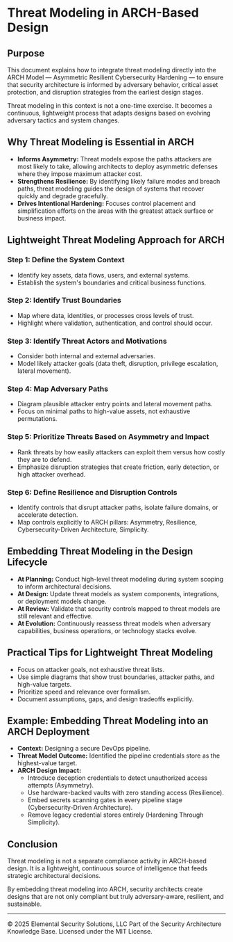 # Threat Modeling in ARCH-Based Design

## Purpose

This document explains how to integrate threat modeling directly into the ARCH Model — Asymmetric Resilient Cybersecurity Hardening — to ensure that security architecture is informed by adversary behavior, critical asset protection, and disruption strategies from the earliest design stages.

Threat modeling in this context is not a one-time exercise. It becomes a continuous, lightweight process that adapts designs based on evolving adversary tactics and system changes.


## Why Threat Modeling is Essential in ARCH

- **Informs Asymmetry:** Threat models expose the paths attackers are most likely to take, allowing architects to deploy asymmetric defenses where they impose maximum attacker cost.
- **Strengthens Resilience:** By identifying likely failure modes and breach paths, threat modeling guides the design of systems that recover quickly and degrade gracefully.
- **Drives Intentional Hardening:** Focuses control placement and simplification efforts on the areas with the greatest attack surface or business impact.


## Lightweight Threat Modeling Approach for ARCH

### Step 1: Define the System Context
- Identify key assets, data flows, users, and external systems.
- Establish the system's boundaries and critical business functions.

### Step 2: Identify Trust Boundaries
- Map where data, identities, or processes cross levels of trust.
- Highlight where validation, authentication, and control should occur.

### Step 3: Identify Threat Actors and Motivations
- Consider both internal and external adversaries.
- Model likely attacker goals (data theft, disruption, privilege escalation, lateral movement).

### Step 4: Map Adversary Paths
- Diagram plausible attacker entry points and lateral movement paths.
- Focus on minimal paths to high-value assets, not exhaustive permutations.

### Step 5: Prioritize Threats Based on Asymmetry and Impact
- Rank threats by how easily attackers can exploit them versus how costly they are to defend.
- Emphasize disruption strategies that create friction, early detection, or high attacker overhead.

### Step 6: Define Resilience and Disruption Controls
- Identify controls that disrupt attacker paths, isolate failure domains, or accelerate detection.
- Map controls explicitly to ARCH pillars: Asymmetry, Resilience, Cybersecurity-Driven Architecture, Simplicity.


## Embedding Threat Modeling in the Design Lifecycle

- **At Planning:** Conduct high-level threat modeling during system scoping to inform architectural decisions.
- **At Design:** Update threat models as system components, integrations, or deployment models change.
- **At Review:** Validate that security controls mapped to threat models are still relevant and effective.
- **At Evolution:** Continuously reassess threat models when adversary capabilities, business operations, or technology stacks evolve.


## Practical Tips for Lightweight Threat Modeling

- Focus on attacker goals, not exhaustive threat lists.
- Use simple diagrams that show trust boundaries, attacker paths, and high-value targets.
- Prioritize speed and relevance over formalism.
- Document assumptions, gaps, and design tradeoffs explicitly.


## Example: Embedding Threat Modeling into an ARCH Deployment

- **Context:** Designing a secure DevOps pipeline.
- **Threat Model Outcome:** Identified the pipeline credentials store as the highest-value target.
- **ARCH Design Impact:**
  - Introduce deception credentials to detect unauthorized access attempts (Asymmetry).
  - Use hardware-backed vaults with zero standing access (Resilience).
  - Embed secrets scanning gates in every pipeline stage (Cybersecurity-Driven Architecture).
  - Remove legacy credential stores entirely (Hardening Through Simplicity).


## Conclusion

Threat modeling is not a separate compliance activity in ARCH-based design. It is a lightweight, continuous source of intelligence that feeds strategic architectural decisions.

By embedding threat modeling into ARCH, security architects create designs that are not only compliant but truly adversary-aware, resilient, and sustainable.

---
© 2025 Elemental Security Solutions, LLC
Part of the Security Architecture Knowledge Base.
Licensed under the MIT License.
